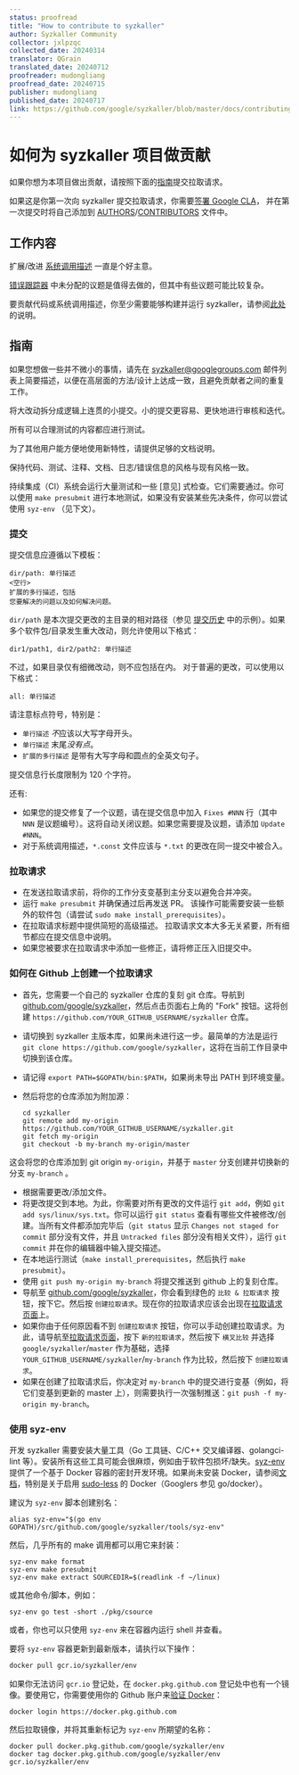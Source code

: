 ```yaml
---
status: proofread
title: "How to contribute to syzkaller"
author: Syzkaller Community
collector: jxlpzqc
collected_date: 20240314
translator: QGrain
translated_date: 20240712
proofreader: mudongliang
proofread_date: 20240715
publisher: mudongliang
published_date: 20240717
link: https://github.com/google/syzkaller/blob/master/docs/contributing.md
---
```


# 如何为 syzkaller 项目做贡献

如果你想为本项目做出贡献，请按照下面的[指南](contributing.md#指南)提交拉取请求。

如果这是你第一次向 syzkaller 提交拉取请求，你需要[签署 Google CLA](https://cla.developers.google.com/)，
并在第一次提交时将自己添加到 [AUTHORS](https://github.com/google/syzkaller/tree/master/AUTHORS)/[CONTRIBUTORS](https://github.com/google/syzkaller/tree/master/CONTRIBUTORS) 文件中。

## 工作内容

扩展/改进 [系统调用描述](syscall_descriptions.md) 一直是个好主意。

[错误跟踪器](https://github.com/google/syzkaller/issues) 中未分配的议题是值得去做的，但其中有些议题可能比较复杂。

要贡献代码或系统调用描述，你至少需要能够构建并运行 syzkaller，请参阅[此处](https://github.com/google/syzkaller/tree/master/docs/setup.md)的说明。

## 指南

如果您想做一些并不微小的事情，请先在 [syzkaller@googlegroups.com](https://groups.google.com/forum/#!forum/syzkaller) 邮件列表上简要描述，以便在高层面的方法/设计上达成一致，且避免贡献者之间的重复工作。

将大改动拆分成逻辑上连贯的小提交。小的提交更容易、更快地进行审核和迭代。

所有可以合理测试的内容都应进行测试。

为了其他用户能方便地使用新特性，请提供足够的文档说明。

保持代码、测试、注释、文档、日志/错误信息的风格与现有风格一致。

持续集成（CI）系统会运行大量测试和一些 [意见] 式检查。它们需要通过。你可以使用 `make presubmit` 进行本地测试，如果没有安装某些先决条件，你可以尝试使用 `syz-env` （见下文）。

### 提交

提交信息应遵循以下模板：

```
dir/path: 单行描述
<空行>
扩展的多行描述，包括
您要解决的问题以及如何解决问题。
```

`dir/path` 是本次提交更改的主目录的相对路径（参见 [提交历史](https://github.com/google/syzkaller/commits/master) 中的示例）。如果多个软件包/目录发生重大改动，则允许使用以下格式：
```
dir1/path1, dir2/path2: 单行描述
```
不过，如果目录仅有细微改动，则不应包括在内。
对于普遍的更改，可以使用以下格式：
```
all: 单行描述
```

请注意标点符号，特别是：

- `单行描述` *不*应该以大写字母开头。
- `单行描述` 末尾*没有点*。
- `扩展的多行描述` 是带有大写字母和圆点的全英文句子。

提交信息行长度限制为 120 个字符。

还有:

- 如果您的提交修复了一个议题，请在提交信息中加入 `Fixes #NNN` 行（其中 `NNN` 是议题编号）。这将自动关闭议题。如果您需要提及议题，请添加 `Update #NNN`。
- 对于系统调用描述，`*.const` 文件应该与 `*.txt` 的更改在同一提交中被合入。

### 拉取请求

- 在发送拉取请求前，将你的工作分支变基到主分支以避免合并冲突。
- 运行 `make presubmit` 并确保通过后再发送 PR。
  该操作可能需要安装一些额外的软件包（请尝试 `sudo make install_prerequisites`）。
- 在拉取请求标题中提供简短的高级描述。
  拉取请求文本大多无关紧要，所有细节都应在提交信息中说明。
- 如果您被要求在拉取请求中添加一些修正，请将修正压入旧提交中。

### 如何在 Github 上创建一个拉取请求

- 首先，您需要一个自己的 syzkaller 仓库的复刻 git 仓库。导航到 [github.com/google/syzkaller](https://github.com/google/syzkaller)，然后点击页面右上角的 "Fork" 按钮。这将创建 `https://github.com/YOUR_GITHUB_USERNAME/syzkaller` 仓库。

- 请切换到 syzkaller 主版本库，如果尚未进行这一步。最简单的方法是运行 `git clone https://github.com/google/syzkaller`，这将在当前工作目录中切换到该仓库。
- 请记得 `export PATH=$GOPATH/bin:$PATH`，如果尚未导出 PATH 到环境变量。
- 然后将您的仓库添加为附加源：

    ```shell
    cd syzkaller
    git remote add my-origin https://github.com/YOUR_GITHUB_USERNAME/syzkaller.git
    git fetch my-origin
    git checkout -b my-branch my-origin/master
    ```

这会将您的仓库添加到 git origin `my-origin`，并基于 `master` 分支创建并切换新的分支 `my-branch` 。

- 根据需要更改/添加文件。
- 将更改提交到本地。为此，你需要对所有更改的文件运行 `git add`，例如 `git add sys/linux/sys.txt`。你可以运行 `git status` 查看有哪些文件被修改/创建。当所有文件都添加完毕后（`git status` 显示 `Changes not staged for commit` 部分没有文件，并且 `Untracked files` 部分没有相关文件），运行 `git commit` 并在你的编辑器中输入提交描述。
- 在本地运行测试（`make install_prerequisites`，然后执行 `make presubmit`）。
- 使用 `git push my-origin my-branch` 将提交推送到 github 上的复刻仓库。
- 导航至 [github.com/google/syzkaller](https://github.com/google/syzkaller)，你会看到绿色的 `比较 & 拉取请求` 按钮，按下它。然后按 `创建拉取请求`。现在你的拉取请求应该会出现在[拉取请求页面](https://github.com/google/syzkaller/pulls)上。
- 如果你由于任何原因看不到 `创建拉取请求` 按钮，你可以手动创建拉取请求。为此，请导航至[拉取请求页面](https://github.com/google/syzkaller/pulls)，按下 `新的拉取请求`，然后按下 `横叉比较` 并选择 `google/syzkaller`/`master` 作为基础，选择 `YOUR_GITHUB_USERNAME/syzkaller`/`my-branch` 作为比较，然后按下 `创建拉取请求`。
- 如果在创建了拉取请求后，你决定对 `my-branch` 中的提交进行变基（例如，将它们变基到更新的 master 上），则需要执行一次强制推送：`git push -f my-origin my-branch`。

### 使用 syz-env

开发 syzkaller 需要安装大量工具（Go 工具链、C/C++ 交叉编译器、golangci-lint 等）。安装所有这些工具可能会很麻烦，例如由于软件包损坏/缺失。[syz-env](https://github.com/google/syzkaller/tree/master/tools/syz-env) 提供了一个基于 Docker 容器的密封开发环境。如果尚未安装 Docker，请参阅[文档](https://docs.docker.com/engine/install)，特别是关于启用 [sudo-less](https://docs.docker.com/engine/install/linux-postinstall) 的 Docker（Googlers 参见 go/docker）。

建议为 `syz-env` 脚本创建别名：

```
alias syz-env="$(go env GOPATH)/src/github.com/google/syzkaller/tools/syz-env"
```

然后，几乎所有的 make 调用都可以用它来封装：

```
syz-env make format
syz-env make presubmit
syz-env make extract SOURCEDIR=$(readlink -f ~/linux)
```

或其他命令/脚本，例如：

```
syz-env go test -short ./pkg/csource
```

或者，你也可以只使用 `syz-env` 来在容器内运行 shell 并查看。

要将 `syz-env` 容器更新到最新版本，请执行以下操作：

``` bash
docker pull gcr.io/syzkaller/env
```

如果你无法访问 `gcr.io` 登记处，在 `docker.pkg.github.com` 登记处中也有一个镜像。要使用它，你需要使用你的 Github 账户来[验证 Docker](https://docs.github.com/en/packages/using-github-packages-with-your-projects-ecosystem/configuring-docker-for-use-with-github-packages)：

```
docker login https://docker.pkg.github.com
```

然后拉取镜像，并将其重新标记为 `syz-env` 所期望的名称：

```
docker pull docker.pkg.github.com/google/syzkaller/env
docker tag docker.pkg.github.com/google/syzkaller/env gcr.io/syzkaller/env
```